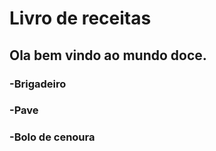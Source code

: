# Livro de receitas

## Ola bem vindo ao mundo doce.

### -Brigadeiro

### -Pave

### **-Bolo de cenoura**
































